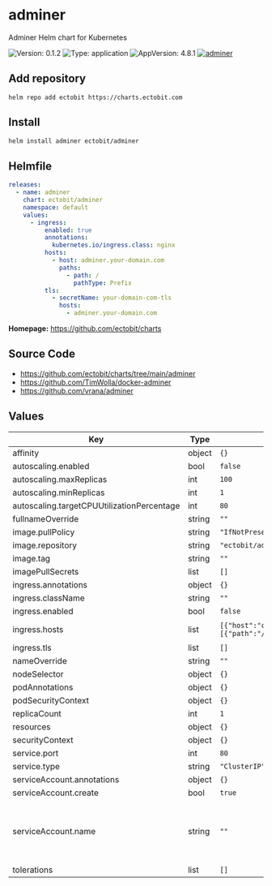 # adminer

Adminer Helm chart for Kubernetes

![Version: 0.1.2](https://img.shields.io/badge/Version-0.1.2-informational?style=flat-square) ![Type: application](https://img.shields.io/badge/Type-application-informational?style=flat-square) ![AppVersion: 4.8.1](https://img.shields.io/badge/AppVersion-4.8.1-informational?style=flat-square) [![adminer](https://github.com/ectobit/charts/actions/workflows/adminer.yml/badge.svg)](https://github.com/ectobit/charts/actions/workflows/adminer.yml)

## Add repository

`helm repo add ectobit https://charts.ectobit.com`

## Install

```sh
helm install adminer ectobit/adminer
```

## Helmfile

```yaml
releases:
  - name: adminer
    chart: ectobit/adminer
    namespace: default
    values:
      - ingress:
          enabled: true
          annotations:
            kubernetes.io/ingress.class: nginx
          hosts:
            - host: adminer.your-domain.com
              paths:
                - path: /
                  pathType: Prefix
          tls:
            - secretName: your-domain-com-tls
              hosts:
                - adminer.your-domain.com
```

**Homepage:** <https://github.com/ectobit/charts>

## Source Code

- <https://github.com/ectobit/charts/tree/main/adminer>
- <https://github.com/TimWolla/docker-adminer>
- <https://github.com/vrana/adminer>

## Values

| Key                                        | Type   | Default                                                                                       | Description                                                                    |
| ------------------------------------------ | ------ | --------------------------------------------------------------------------------------------- | ------------------------------------------------------------------------------ |
| affinity                                   | object | `{}`                                                                                          |                                                                                |
| autoscaling.enabled                        | bool   | `false`                                                                                       |                                                                                |
| autoscaling.maxReplicas                    | int    | `100`                                                                                         |                                                                                |
| autoscaling.minReplicas                    | int    | `1`                                                                                           |                                                                                |
| autoscaling.targetCPUUtilizationPercentage | int    | `80`                                                                                          |                                                                                |
| fullnameOverride                           | string | `""`                                                                                          |                                                                                |
| image.pullPolicy                           | string | `"IfNotPresent"`                                                                              |                                                                                |
| image.repository                           | string | `"ectobit/adminer"`                                                                           |                                                                                |
| image.tag                                  | string | `""`                                                                                          |                                                                                |
| imagePullSecrets                           | list   | `[]`                                                                                          |                                                                                |
| ingress.annotations                        | object | `{}`                                                                                          |                                                                                |
| ingress.className                          | string | `""`                                                                                          |                                                                                |
| ingress.enabled                            | bool   | `false`                                                                                       |                                                                                |
| ingress.hosts                              | list   | `[{"host":"chart-example.local","paths":[{"path":"/","pathType":"ImplementationSpecific"}]}]` | kubernetes.io/tls-acme: "true"                                                 |
| ingress.tls                                | list   | `[]`                                                                                          |                                                                                |
| nameOverride                               | string | `""`                                                                                          |                                                                                |
| nodeSelector                               | object | `{}`                                                                                          |                                                                                |
| podAnnotations                             | object | `{}`                                                                                          |                                                                                |
| podSecurityContext                         | object | `{}`                                                                                          |                                                                                |
| replicaCount                               | int    | `1`                                                                                           |                                                                                |
| resources                                  | object | `{}`                                                                                          |                                                                                |
| securityContext                            | object | `{}`                                                                                          |                                                                                |
| service.port                               | int    | `80`                                                                                          |                                                                                |
| service.type                               | string | `"ClusterIP"`                                                                                 |                                                                                |
| serviceAccount.annotations                 | object | `{}`                                                                                          |                                                                                |
| serviceAccount.create                      | bool   | `true`                                                                                        |                                                                                |
| serviceAccount.name                        | string | `""`                                                                                          | If not set and create is true, a name is generated using the fullname template |
| tolerations                                | list   | `[]`                                                                                          |                                                                                |
